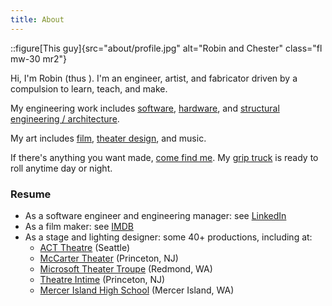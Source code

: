 ```yaml
---
title: About
---
```


::figure[This guy]{src="about/profile.jpg" alt="Robin and Chester" class="fl mw-30 mr2"}

Hi, I'm Robin (thus <span class="h2 svg-grumpy-robin"></span>).
I'm an engineer, artist, and fabricator driven by a compulsion to learn, teach, and make.

My engineering work includes [software](https://www.linkedin.com/in/robingiese/),
[hardware](/posts/warm-and-fuzzy/thermostat-design-2), and [structural engineering / architecture](/portfolio/cottage).

My art includes [film](/posts/film%20making/home-body), [theater design](/posts/theater/the-odyssey), and music.

If there's anything you want made, [come find me](mailto:robin@grumpycorp.com).
My [grip truck](/posts/film%20making/grip-truck) is ready to roll anytime day or night.

### Resume

- As a software engineer and engineering manager: see [LinkedIn](https://www.linkedin.com/in/robingiese)
- As a film maker: see [IMDB](https://www.imdb.com/name/nm8515322/)
- As a stage and lighting designer: some 40+ productions, including at:
  - [ACT Theatre](https://acttheatre.org/) (Seattle)
  - [McCarter Theater](https://www.mccarter.org/) (Princeton, NJ)
  - [Microsoft Theater Troupe](https://www.facebook.com/MicrosoftTheaterTroupe/) (Redmond, WA)
  - [Theatre Intime](https://www.theatreintime.org/) (Princeton, NJ)
  - [Mercer Island High School](/posts/theater/the-odyssey) (Mercer Island, WA)
